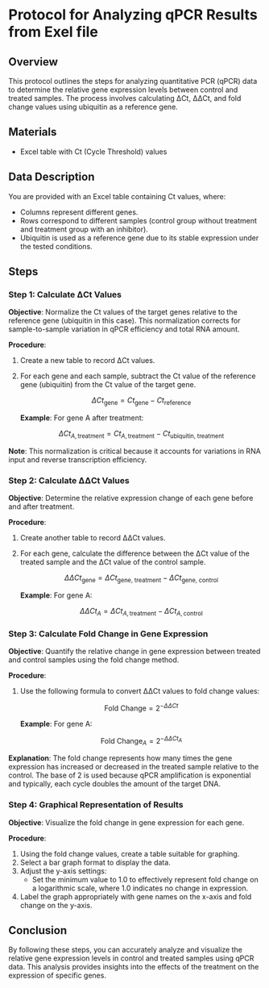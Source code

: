 # Protocol for Analyzing qPCR Results from Exel file

## Overview

This protocol outlines the steps for analyzing quantitative PCR (qPCR) data to determine the relative gene expression levels between control and treated samples. The process involves calculating ΔCt, ΔΔCt, and fold change values using ubiquitin as a reference gene.

## Materials

- Excel table with Ct (Cycle Threshold) values


## Data Description

You are provided with an Excel table containing Ct values, where:
- Columns represent different genes.
- Rows correspond to different samples (control group without treatment and treatment group with an inhibitor).
- Ubiquitin is used as a reference gene due to its stable expression under the tested conditions.

## Steps

### Step 1: Calculate ΔCt Values

**Objective**: Normalize the Ct values of the target genes relative to the reference gene (ubiquitin in this case). This normalization corrects for sample-to-sample variation in qPCR efficiency and total RNA amount.

**Procedure**:
1. Create a new table to record ΔCt values.
2. For each gene and each sample, subtract the Ct value of the reference gene (ubiquitin) from the Ct value of the target gene.

   $$\Delta Ct_{\text{gene}} = Ct_{\text{gene}} - Ct_{\text{reference}}$$

   **Example**: For gene A after treatment:
   
   $$\Delta Ct_{A, \text{treatment}} = Ct_{A, \text{treatment}} - Ct_{\text{ubiquitin, treatment}}$$

**Note**: This normalization is critical because it accounts for variations in RNA input and reverse transcription efficiency.

### Step 2: Calculate ΔΔCt Values

**Objective**: Determine the relative expression change of each gene before and after treatment.

**Procedure**:
1. Create another table to record ΔΔCt values.
2. For each gene, calculate the difference between the ΔCt value of the treated sample and the ΔCt value of the control sample.

   $$\Delta \Delta Ct_{\text{gene}} = \Delta Ct_{\text{gene, treatment}} - \Delta Ct_{\text{gene, control}}$$

   **Example**: For gene A:
   
   $$\Delta \Delta Ct_A = \Delta Ct_{A, \text{treatment}} - \Delta Ct_{A, \text{control}}$$

### Step 3: Calculate Fold Change in Gene Expression

**Objective**: Quantify the relative change in gene expression between treated and control samples using the fold change method.

**Procedure**:
1. Use the following formula to convert ΔΔCt values to fold change values:

   $$\text{Fold Change} = 2^{-\Delta \Delta Ct}$$

   **Example**: For gene A:
   
   $$\text{Fold Change}_A = 2^{-\Delta \Delta Ct_A}$$

**Explanation**: The fold change represents how many times the gene expression has increased or decreased in the treated sample relative to the control. The base of 2 is used because qPCR amplification is exponential and typically, each cycle doubles the amount of the target DNA.

### Step 4: Graphical Representation of Results

**Objective**: Visualize the fold change in gene expression for each gene.

**Procedure**:
1. Using the fold change values, create a table suitable for graphing.
2. Select a bar graph format to display the data.
3. Adjust the y-axis settings:
   - Set the minimum value to 1.0 to effectively represent fold change on a logarithmic scale, where 1.0 indicates no change in expression.
4. Label the graph appropriately with gene names on the x-axis and fold change on the y-axis.

## Conclusion

By following these steps, you can accurately analyze and visualize the relative gene expression levels in control and treated samples using qPCR data. This analysis provides insights into the effects of the treatment on the expression of specific genes.
